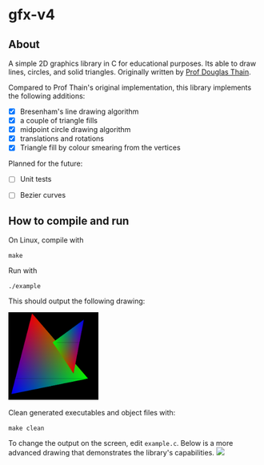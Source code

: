# gfx-v4

## About
A simple 2D graphics library in C for educational purposes. Its able to draw lines, circles, and solid triangles. Originally written by [Prof Douglas Thain](https://www3.nd.edu/~dthain/courses/cse20211/fall2013/gfx/).  

Compared to Prof Thain's original implementation, this library implements the following additions:
- [x] Bresenham's line drawing algorithm
- [x] a couple of triangle fills
- [x] midpoint circle drawing algorithm
- [x] translations and rotations  
- [x] Triangle fill by colour smearing from the vertices  

Planned for the future:
- [ ] Unit tests
- [ ] Bezier curves


## How to compile and run
On Linux, compile with
```
make
```
Run with
```
./example
```
This should output the following drawing:  

<img src="https://github.com/0xLeo/gfx-v4/blob/master/assets/example_c.png " height="175" />

Clean generated executables and object files with:
```
make clean
```
To change the output on the screen, edit `example.c`. Below is a more advanced drawing that demonstrates the library's capabilities.
![](https://github.com/0xLeo/gfx-v4/blob/master/assets/triangle_fill.gif)
